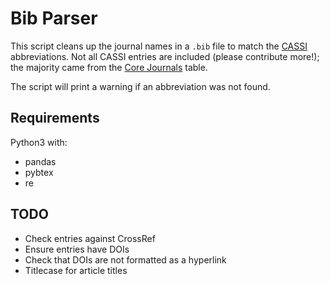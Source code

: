 # Bib Parser

This script cleans up the journal names in a `.bib` file to match the
[CASSI](https://cassi.cas.org/search.jsp) abbreviations.
Not all CASSI entries are included (please contribute more!); the majority
came from the
[Core Journals](https://www.cas.org/support/documentation/references/corejournals)
table.

The script will print a warning if an abbreviation was not found.

## Requirements

Python3 with:
- pandas
- pybtex
- re

## TODO

- Check entries against CrossRef
- Ensure entries have DOIs
- Check that DOIs are not formatted as a hyperlink
- Titlecase for article titles
